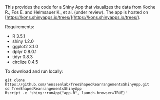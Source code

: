 This provides the code for a Shiny App that visualizes the data from Koche R., Fos E. and Helmsauer K., et al. (under review). 
The app is hosted on [https://kons.shinyapps.io/trees/](https://kons.shinyapps.io/trees/).

Requirements: 
- R 3.5.1
- shiny 1.2.0 
- ggplot2 3.1.0
- dplyr 0.8.0.1
- tidyr 0.8.3
- circlize 0.4.5

To download and run locally:
```
git clone https://github.com/henssenlab/TreeShapedRearrangementsShinyApp.git
cd TreeShapedRearrangementsShinyApp
Rscript -e 'shiny::runApp("app.R", launch.browser=TRUE)'
```
